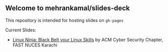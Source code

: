 ## Welcome to mehrankamal/slides-deck

This repository is intended for hosting slides on `gh-pages`

Current Slides:

- [Linux Ninja: Black Belt your Linux Skills](/acm-cys-linux-ninja) by ACM Cyber Security Chapter, FAST NUCES Karachi